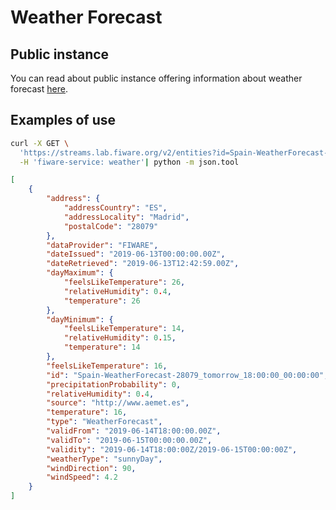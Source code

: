 # Weather Forecast

## Public instance

You can read about public instance offering information about weather forecast
[here](https://github.com/FIWARE/data-models/blob/master/specs/gsma.md).

## Examples of use

```bash
curl -X GET \
  'https://streams.lab.fiware.org/v2/entities?id=Spain-WeatherForecast-28079_tomorrow_18:00:00_00:00:00&options=keyValues' \
  -H 'fiware-service: weather'| python -m json.tool
```

```json
[
    {
        "address": {
            "addressCountry": "ES",
            "addressLocality": "Madrid",
            "postalCode": "28079"
        },
        "dataProvider": "FIWARE",
        "dateIssued": "2019-06-13T00:00:00.00Z",
        "dateRetrieved": "2019-06-13T12:42:59.00Z",
        "dayMaximum": {
            "feelsLikeTemperature": 26,
            "relativeHumidity": 0.4,
            "temperature": 26
        },
        "dayMinimum": {
            "feelsLikeTemperature": 14,
            "relativeHumidity": 0.15,
            "temperature": 14
        },
        "feelsLikeTemperature": 16,
        "id": "Spain-WeatherForecast-28079_tomorrow_18:00:00_00:00:00",
        "precipitationProbability": 0,
        "relativeHumidity": 0.4,
        "source": "http://www.aemet.es",
        "temperature": 16,
        "type": "WeatherForecast",
        "validFrom": "2019-06-14T18:00:00.00Z",
        "validTo": "2019-06-15T00:00:00.00Z",
        "validity": "2019-06-14T18:00:00Z/2019-06-15T00:00:00Z",
        "weatherType": "sunnyDay",
        "windDirection": 90,
        "windSpeed": 4.2
    }
]
```
